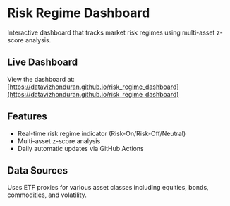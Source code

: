 # Risk Regime Dashboard

Interactive dashboard that tracks market risk regimes using multi-asset z-score analysis.

## Live Dashboard
View the dashboard at: [https://datavizhonduran.github.io/risk_regime_dashboard](https://datavizhonduran.github.io/risk_regime_dashboard)

## Features
- Real-time risk regime indicator (Risk-On/Risk-Off/Neutral)
- Multi-asset z-score analysis
- Daily automatic updates via GitHub Actions

## Data Sources
Uses ETF proxies for various asset classes including equities, bonds, commodities, and volatility.
